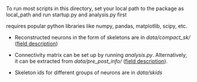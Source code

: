 
To run most scripts in this directory, set your local path to the package as local_path and run startup.py and analysis.py first

requires popular python libraries like numpy, pandas, matplotlib, scipy, etc.

- Reconstructed neurons in the form of skeletons are in *data/compact_sk/* ([field description](https://catmaid.readthedocs.io/en/stable/_static/api/index.html#operation/skeletons_compact-detail_list))

- Connectivity matrix can be set up by running *analysis.py*. Alternatively, it can be extracted from *data/pre_post_info/* ([field description](https://github.com/bocklab/pn_kc/blob/master/mushroom_2to3/connect_path.py#L265)).

-  Skeleton ids for different groups of neurons are in *data/skids*
